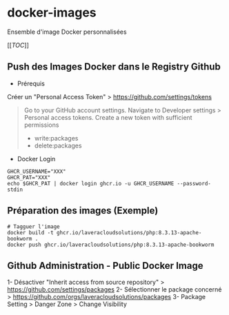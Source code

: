 # docker-images

Ensemble d'image Docker personnalisées

[[_TOC_]]

## Push des Images Docker dans le Registry Github

* Prérequis

Créer un "Personal Access Token" > https://github.com/settings/tokens

> Go to your GitHub account settings.
> Navigate to Developer settings > Personal access tokens.
> Create a new token with sufficient permissions
> * write:packages
> * delete:packages

* Docker Login

```
GHCR_USERNAME="XXX"
GHCR_PAT="XXX"
echo $GHCR_PAT | docker login ghcr.io -u GHCR_USERNAME --password-stdin
```

## Préparation des images (Exemple)

```
# Tagguer l'image
docker build -t ghcr.io/laveracloudsolutions/php:8.3.13-apache-bookworm .
docker push ghcr.io/laveracloudsolutions/php:8.3.13-apache-bookworm
```

## Github Administration - Public Docker Image

1- Désactiver "Inherit access from source repository" > https://github.com/settings/packages
2- Sélectionner le package concerné > https://github.com/orgs/laveracloudsolutions/packages
3- Package Setting > Danger Zone > Change Visibility